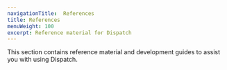 ```yaml
---
navigationTitle:  References
title: References
menuWeight: 100
excerpt: Reference material for Dispatch
---
```

This section contains reference material and development guides to assist you with using Dispatch.

